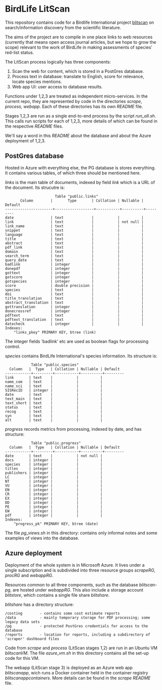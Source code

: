 # BirdLife LitScan

This repository contains code for a Birdlife International project [blitscan](https://blitscan.birdlife.org) on search/information discovery from the scientific literature. 

The aims of the project are to compile in one place links to web resources (currently that means open access journal articles, but we hope to grow the scope) relevant to the work of BirdLife in making assessments of species' red-list status.

The LitScan process logically has three components:

1. Scan the web for content, which is stored in a PostGres database.
2. Process text in database: translate to English, score for relevance, locate species mentions.
3. Web app UI: user access to database results.

Functions under 1,2,3 are treated as independent micro-services. In the current repo, they are represented by code in the directories _scrape_, _process_, _webapp_. Each of these directories has its own _README_ file.

Stages 1,2,3 are run as a single end-to-end process by the script _run\_all.sh_. This calls run scripts for each of 1,2,3, more details of which can be found in the respective _README_ files.

We'll say a word in this _README_ about the database and about the Azure deployment of 1,2,3.

## PostGres database

Hosted in Azure with everything else, the PG database is stores everything. It contains various tables, of which three should be mentioned here.

_links_ is the main table of documents, indexed by field _link_ which is a URL of the document. Its strucutre is:

                           Table "public.links"
           Column        |       Type       | Collation | Nullable | Default 
    ----------------------+------------------+-----------+----------+---------
    date                 | text             |           |          | 
    link                 | text             |           | not null | 
    link_name            | text             |           |          | 
    snippet              | text             |           |          | 
    language             | text             |           |          | 
    title                | text             |           |          | 
    abstract             | text             |           |          | 
    pdf_link             | text             |           |          | 
    domain               | text             |           |          | 
    search_term          | text             |           |          | 
    query_date           | text             |           |          | 
    badlink              | integer          |           |          | 
    donepdf              | integer          |           |          | 
    gottext              | integer          |           |          | 
    gotscore             | integer          |           |          | 
    gotspecies           | integer          |           |          | 
    score                | double precision |           |          | 
    species              | text             |           |          | 
    doi                  | text             |           |          | 
    title_translation    | text             |           |          | 
    abstract_translation | text             |           |          | 
    gottranslation       | integer          |           |          | 
    donecrossref         | integer          |           |          | 
    pdftext              | text             |           |          | 
    pdftext_translation  | text             |           |          | 
    datecheck            | integer          |           |          | 
    Indexes:
        "links_pkey" PRIMARY KEY, btree (link)

The integer fields 'badlink' etc are used as boolean flags for processing control.

_species_ contains BirdLife International's species information. Its structure is:

                Table "public.species"
      Column   |  Type   | Collation | Nullable | Default 
    ------------+---------+-----------+----------+---------
    link       | text    |           |          | 
    name_com   | text    |           |          | 
    name_sci   | text    |           |          | 
    SISRecID   | integer |           |          | 
    date       | text    |           |          | 
    text_main  | text    |           |          | 
    text_short | text    |           |          | 
    status     | text    |           |          | 
    recog      | text    |           |          | 
    syn        | text    |           |          | 
    alt        | text    |           |          | 

_progress_ records metrics from processing, indexed by date, and has structure:

                Table "public.progress"
      Column   |  Type   | Collation | Nullable | Default 
    ------------+---------+-----------+----------+---------
    date       | text    |           | not null | 
    docs       | integer |           |          | 
    species    | integer |           |          | 
    titles     | integer |           |          | 
    publishers | integer |           |          | 
    LC         | integer |           |          | 
    NT         | integer |           |          | 
    VU         | integer |           |          | 
    EN         | integer |           |          | 
    CR         | integer |           |          | 
    EX         | integer |           |          | 
    DD         | integer |           |          | 
    PE         | integer |           |          | 
    EW         | integer |           |          | 
    pdf        | integer |           |          | 
    Indexes:
        "progress_pk" PRIMARY KEY, btree (date)

The file _pg\_views.sh_ in this directory: contains only informal notes and some examples of views into the database.

## Azure deployment

Deployment of the whole system is in Microsoft Azure. It lives under a single subscription and is subdivided into three resource groups _scrapeRG_, _procRG_ and _webappRG_. 

Resources common to all three components, such as the database _blitscan-pg_, are hosted under _webappRG_. This also include a storage account _blitstore_, which contains a single file share _blitshare_. 

_blitshare_ has a directory structure:

    /costing        - contains some cost estimate reports
    /data           - mainly temporary storage for PDF processing; some legacy data sets
    /pg             - protected PostGres credentials for access to the database
    /reports        - location for reports, including a subdirectory of 'scraper' dashboard files

Code from _scrape_ and _process_ (LitScan stages 1,2) are run in an Ubuntu VM _blitscanVM_. The file _azure\_vm.sh_ in this directory contains all the set-up code for this VM.

The webapp (LitScan stage 3) is deployed as an Azure web app _blitscanapp_, wich runs a Docker container held in the container registry _blitscanappcontainers_. More details can be found in the _scrape_ _README_ file.